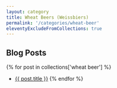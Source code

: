 ```yaml
---
layout: category
title: Wheat Beers (Weissbiers)
permalink: '/categories/wheat-beer'
eleventyExcludeFromCollections: true
---
```


## Blog Posts

{% for post in collections['wheat beer'] %}
  * <a href="{{post.url}}"  target="_self">{{ post.title }}</a>
{% endfor %}
